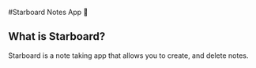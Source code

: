 #Starboard Notes App 👾

## What is Starboard?
Starboard is a note taking app that allows you to create, and delete notes. 
